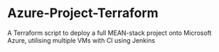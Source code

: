 # Azure-Project-Terraform

A Terraform script to deploy a full MEAN-stack project onto Microsoft Azure, utilising multiple VMs with CI using Jenkins

